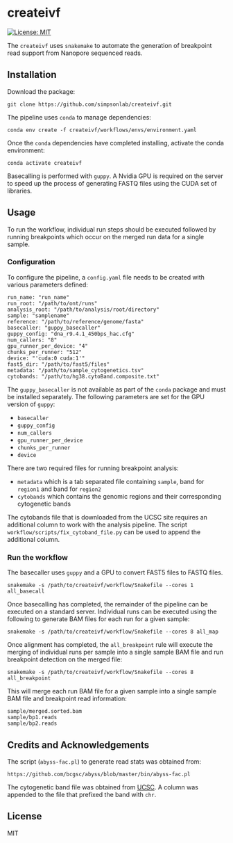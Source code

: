 # createivf

[![License: MIT](https://img.shields.io/badge/License-MIT-yellow.svg)](https://opensource.org/licenses/MIT)

The `createivf` uses `snakemake` to automate the generation of
breakpoint read support from Nanopore sequenced reads.

## Installation
Download the package:
```
git clone https://github.com/simpsonlab/createivf.git
```

The pipeline uses `conda` to manage dependencies:
```
conda env create -f createivf/workflows/envs/environment.yaml
```

Once the `conda` dependencies have completed installing, activate
the conda environment:
```
conda activate createivf
```

Basecalling is performed with `guppy`.  A Nvidia GPU is required
on the server to speed up the process of generating FASTQ files
using the CUDA set of libraries.


## Usage
To run the workflow, individual run steps should be executed followed
by running breakpoints which occur on the merged run data for a
single sample.

### Configuration
To configure the pipeline, a `config.yaml` file needs to be created with
various parameters defined:
```
run_name: "run_name"
run_root: "/path/to/ont/runs"
analysis_root: "/path/to/analysis/root/directory"
sample: "samplename"
reference: "/path/to/reference/genome/fasta"
basecaller: "guppy_basecaller"
guppy_config: "dna_r9.4.1_450bps_hac.cfg"
num_callers: "8"
gpu_runner_per_device: "4"
chunks_per_runner: "512"
device: "'cuda:0 cuda:1'"
fast5_dir: "/path/to/fast5/files"
metadata: "/path/to/sample_cytogenetics.tsv"
cytobands: "/path/to/hg38.cytoBand.composite.txt"
```

The `guppy_basecaller` is not available as part of the `conda` package
and must be installed separately.  The following parameters are
set for the GPU version of `guppy`:
* `basecaller`
* `guppy_config`
* `num_callers`
* `gpu_runner_per_device`
* `chunks_per_runner`
* `device`

There are two required files for running breakpoint analysis:
* `metadata` which is a tab separated file containing `sample`, band for `region1` and band for `region2`
* `cytobands` which contains the genomic regions and their corresponding cytogenetic bands

The cytobands file that is downloaded from the UCSC site requires an
additional column to work with the analysis pipeline.  The script
`workflow/scripts/fix_cytoband_file.py` can be used to append the
additional column.

### Run the workflow
The basecaller uses `guppy` and a GPU to convert FAST5 files to FASTQ files.
```
snakemake -s /path/to/createivf/workflow/Snakefile --cores 1 all_basecall
```

Once basecalling has completed, the remainder of the pipeline can
be executed on a standard server.  Individual runs can be executed
using the following to generate BAM files for each run for a given
sample:
```
snakemake -s /path/to/createivf/workflow/Snakefile --cores 8 all_map
```
Once alignment has completed, the `all_breakpoint` rule will execute
the merging of individual runs per sample into a single sample
BAM file and run breakpoint detection on the merged file:
```
snakemake -s /path/to/createivf/workflow/Snakefile --cores 8 all_breakpoint
```
This will merge each run BAM file for a given sample into a single sample
BAM file and breakpoint read information:
```
sample/merged.sorted.bam
sample/bp1.reads
sample/bp2.reads
```


## Credits and Acknowledgements
The script (`abyss-fac.pl`) to generate read stats was obtained from:
```
https://github.com/bcgsc/abyss/blob/master/bin/abyss-fac.pl
```
The cytogenetic band file was obtained from [UCSC](https://hgdownload.soe.ucsc.edu/goldenPath/hg38/database/cytoBand.txt.gz).  A column was appended to the file that prefixed the band with `chr`.

## License
MIT
